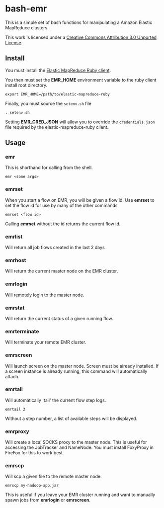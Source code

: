 bash-emr
========

This is a simple set of bash functions for manipulating a
Amazon Elastic MapReduce clusters.

This work is licensed under a [Creative Commons Attribution 3.0 Unported License](http://creativecommons.org/licenses/by/3.0/).

Install
-----

You must install the [Elastic MapReduce Ruby client](http://aws.amazon.com/code/Elastic-MapReduce/2264).

You then must set the __EMR_HOME__ environment variable to the 
ruby client install root directory.

    export EMR_HOME=/path/to/elastic-mapreduce-ruby

Finally, you must source the `setenv.sh` file

    . setenv.sh

Setting __EMR_CRED_JSON__ will allow you to override the `credentials.json` file required by the elastic-mapreduce-ruby client.

Usage
-----

### emr
This is shorthand for calling from the shell.
    
    emr <some args>

### emrset
When you start a flow on EMR, you will be given a flow id. 
Use __emrset__ to set the flow id for use by many of the other commands
    
    emrset <flow id>
      
Calling __emrset__ without the id returns the current flow id.

### emrlist
Will return all job flows created in the last 2 days

### emrhost
Will return the current master node on the EMR cluster.

### emrlogin
Will remotely login to the master node. 

### emrstat
Will return the current status of a given running flow.

### emrterminate
Will terminate your remote EMR cluster.

### emrscreen
Will launch screen on the master node. Screen must be already installed.
If a screen instance is already running, this command will automatically attach.

### emrtail
Will automatically 'tail' the current flow step logs.
    
    emrtail 2

Without a step number, a list of available steps will be displayed.

### emrproxy
Will create a local SOCKS proxy to the master node. This is useful for accessing
the JobTracker and NameNode. You must install FoxyProxy in FireFox for this to 
work best.

### emrscp
Will scp a given file to the remote master node.
    
    emrscp my-hadoop-app.jar

This is useful if you leave your EMR cluster running and want to manually spawn 
jobs from __emrlogin__ or __emrscreen__.

